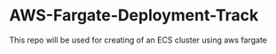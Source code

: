 # AWS-Fargate-Deployment-Track
This repo will be used for creating of an ECS cluster using aws fargate

